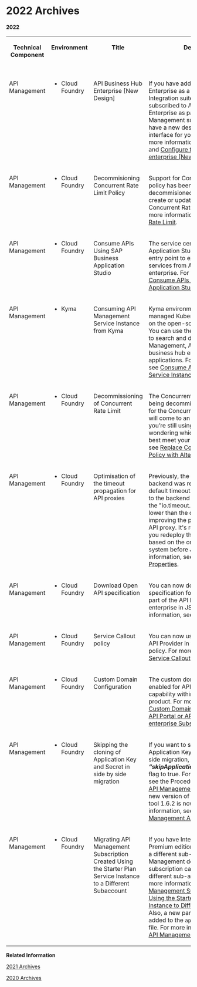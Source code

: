 <!-- loio7eaa63da85ab4272a25c2e61bc5c72fa -->

# 2022 Archives



**2022**


<table>
<tr>
<th valign="top">

Technical Component



</th>
<th valign="top">

Environment



</th>
<th valign="top">

Title



</th>
<th valign="top">

Description



</th>
<th valign="top">

Action



</th>
<th valign="top">

Lifecycle



</th>
<th valign="top">

Type



</th>
<th valign="top">

Line of Business



</th>
<th valign="top">

Modular Business Process



</th>
<th valign="top">

Product



</th>
<th valign="top">

Latest Revision



</th>
<th valign="top">

Available as of



</th>
</tr>
<tr>
<td valign="top">

API Management



</td>
<td valign="top">

-   Cloud Foundry



</td>
<td valign="top">

API Business Hub Enterprise \[New Design\]



</td>
<td valign="top">

If you have added API Business Hub Enterprise as a capability with Integration suite, or if you’ve subscribed to API Business Hub Enterprise as part of standalone API Management subscription, we now have a new design of the user interface for you to experience. For more information, see [Consume APIs](APIM-Development/consume-apis-ea561e4.md) and [Configure the API business hub enterprise \[New Design\]](APIM-Development/configure-the-api-business-hub-enterprise-new-design-54b4607.md).



</td>
<td valign="top">

Info only



</td>
<td valign="top">

Deprecated



</td>
<td valign="top">

New



</td>
<td valign="top">

Service



</td>
<td valign="top">

Not applicable



</td>
<td valign="top">

API Management



</td>
<td valign="top">

2022-12-12



</td>
<td valign="top">

2022-12-10



</td>
</tr>
<tr>
<td valign="top">

API Management



</td>
<td valign="top">

-   Cloud Foundry



</td>
<td valign="top">

Decommisioning Concurrent Rate Limit Policy



</td>
<td valign="top">

Support for Concurrent Rate Limit policy has been completely decommisioned. You can no longer create or update an API proxy with Concurrent Rate Limit policy. For more information, see [Concurrent Rate Limit](APIM-Development/concurrent-rate-limit-8f22baa.md).



</td>
<td valign="top">

Info only



</td>
<td valign="top">

Deprecated



</td>
<td valign="top">

New



</td>
<td valign="top">

Service



</td>
<td valign="top">

Not applicable



</td>
<td valign="top">

 



</td>
<td valign="top">

2022-10-24



</td>
<td valign="top">

2022-10-24



</td>
</tr>
<tr>
<td valign="top">

API Management



</td>
<td valign="top">

-   Cloud Foundry



</td>
<td valign="top">

Consume APIs Using SAP Business Application Studio



</td>
<td valign="top">

The service center in SAP Business Application Studio provides a central entry point to explore products and services from API business hub enterprise. For more information, see [Consume APIs Using SAP Business Application Studio](APIM-Development/consume-apis-using-sap-business-application-studio-15732eb.md).



</td>
<td valign="top">

Info only



</td>
<td valign="top">

General Availability



</td>
<td valign="top">

New



</td>
<td valign="top">

Service



</td>
<td valign="top">

Not applicable



</td>
<td valign="top">

 



</td>
<td valign="top">



</td>
<td valign="top">

2022-07-01



</td>
</tr>
<tr>
<td valign="top">

API Management



</td>
<td valign="top">

-   Kyma



</td>
<td valign="top">

Consuming API Management Service Instance from Kyma



</td>
<td valign="top">

Kyma environment provides a fully managed Kubernetes runtime based on the open-source project "Kyma". You can use the Kyma environment to search and discover API Management, API Portal and API business hub enterprise applications. For more information, see [Consume API Management Service Instance from Kyma](APIM-Initial-Setup/consume-api-management-service-instance-from-kyma-3b53c26.md).



</td>
<td valign="top">

Info only



</td>
<td valign="top">

General Availability



</td>
<td valign="top">

New



</td>
<td valign="top">

Service



</td>
<td valign="top">

Not applicable



</td>
<td valign="top">

 



</td>
<td valign="top">



</td>
<td valign="top">

2022-07-01



</td>
</tr>
<tr>
<td valign="top">

API Management



</td>
<td valign="top">

-   Cloud Foundry



</td>
<td valign="top">

Decommissioning of Concurrent Rate Limit



</td>
<td valign="top">

The Concurrent Rate Limit policy is being decommissioned. The support for the Concurrent Rate Limit policy will come to an end very soon. If you’re still using the policy and wondering which policy to use to best meet your rate-limiting needs, see [Replace Concurrent Rate Limit Policy with Alternative Policies](APIM-Development/replace-concurrent-rate-limit-policy-with-alternative-policies-b70e0d2.md).



</td>
<td valign="top">

Info only



</td>
<td valign="top">

Deleted



</td>
<td valign="top">

Announcement



</td>
<td valign="top">

Service



</td>
<td valign="top">

Not applicable



</td>
<td valign="top">

 



</td>
<td valign="top">



</td>
<td valign="top">

2022-07-01



</td>
</tr>
<tr>
<td valign="top">

API Management



</td>
<td valign="top">

-   Cloud Foundry



</td>
<td valign="top">

Optimisation of the timeout propagation for API proxies



</td>
<td valign="top">

Previously, the connection to the backend was released only after the default timeout. Now, the connection to the backend is released earlier if the "io.timeout.millis" value is set lower than the default value, thereby improving the performance of the API proxy. It's recommended that you redeploy the API proxies created based on the on-premise backend system before July 2022. For more information, see [Target Endpoint Properties](APIM-Development/target-endpoint-properties-edeed6a.md).



</td>
<td valign="top">

Info only



</td>
<td valign="top">

General Availability



</td>
<td valign="top">

New



</td>
<td valign="top">

Service



</td>
<td valign="top">

Not applicable



</td>
<td valign="top">

 



</td>
<td valign="top">



</td>
<td valign="top">

2022-07-01



</td>
</tr>
<tr>
<td valign="top">

API Management



</td>
<td valign="top">

-   Cloud Foundry



</td>
<td valign="top">

Download Open API specification



</td>
<td valign="top">

You can now download the open API specification for the APIs that are part of the API business hub enterprise in JSON format. For more information, see [Consume APIs](APIM-Development/consume-apis-ea561e4.md).



</td>
<td valign="top">

Info only



</td>
<td valign="top">

General Availability



</td>
<td valign="top">

New



</td>
<td valign="top">

Service



</td>
<td valign="top">

Not applicable



</td>
<td valign="top">

 



</td>
<td valign="top">



</td>
<td valign="top">

2022-04-30



</td>
</tr>
<tr>
<td valign="top">

API Management



</td>
<td valign="top">

-   Cloud Foundry



</td>
<td valign="top">

Service Callout policy



</td>
<td valign="top">

You can now use on-premise type of API Provider in the Service Callout policy. For more information, see [Service Callout](APIM-Development/service-callout-6b40873.md).



</td>
<td valign="top">

Info only



</td>
<td valign="top">

General Availability



</td>
<td valign="top">

New



</td>
<td valign="top">

Service



</td>
<td valign="top">

Not applicable



</td>
<td valign="top">

 



</td>
<td valign="top">



</td>
<td valign="top">

2022-04-02



</td>
</tr>
<tr>
<td valign="top">

API Management



</td>
<td valign="top">

-   Cloud Foundry



</td>
<td valign="top">

Custom Domain Configuration



</td>
<td valign="top">

The custom domain feature is now enabled for API Management as a capability within the Integration Suite product. For more information, see [Custom Domain Configuration for API Portal or API business hub enterprise Subscription](APIM-Initial-Setup/custom-domain-configuration-for-api-portal-or-api-business-hub-enterprise-subsc-c4e67a9.md).



</td>
<td valign="top">

Info only



</td>
<td valign="top">

General Availability



</td>
<td valign="top">

New



</td>
<td valign="top">

Service



</td>
<td valign="top">

Not applicable



</td>
<td valign="top">

 



</td>
<td valign="top">



</td>
<td valign="top">

2022-03-11



</td>
</tr>
<tr>
<td valign="top">

API Management



</td>
<td valign="top">

-   Cloud Foundry



</td>
<td valign="top">

Skipping the cloning of Application Key and Secret in side by side migration



</td>
<td valign="top">

If you want to skip the cloning of Application Key and Secret in side by side migration, then set the ***“skipApplicationKeySecretCloning”*** flag to true. For more information, see the Procedure section in [Clone API Management Artifacts](APIM-Migration/clone-api-management-artifacts-7abd887.md). Also, a new version of the tenant cloning tool 1.6.2 is now available. For more information, see [Clone API Management Artifacts](APIM-Migration/clone-api-management-artifacts-7abd887.md).



</td>
<td valign="top">

Info only



</td>
<td valign="top">

General Availability



</td>
<td valign="top">

New



</td>
<td valign="top">

Service



</td>
<td valign="top">

Not applicable



</td>
<td valign="top">

 



</td>
<td valign="top">



</td>
<td valign="top">

2022-02-15



</td>
</tr>
<tr>
<td valign="top">

API Management



</td>
<td valign="top">

-   Cloud Foundry



</td>
<td valign="top">

Migrating API Management Subscription Created Using the Starter Plan Service Instance to a Different Subaccount



</td>
<td valign="top">

If you have Integration Suite Premium edition license available in a different sub-account, then API Management design time subscription can be migrated to this different sub-account as well. For more information, see [Migrating API Management Subscription Created Using the Starter Plan Service Instance to Different Subaccounts](APIM-Migration/migrating-api-management-subscription-created-using-the-starter-plan-service-instan-1f4ed86.md). Also, a new parameter has been added to the `apim-tct-input.json` file. For more information, see [Clone API Management Artifacts](APIM-Migration/clone-api-management-artifacts-7abd887.md).



</td>
<td valign="top">

Info only



</td>
<td valign="top">

General Availability



</td>
<td valign="top">

New



</td>
<td valign="top">

Service



</td>
<td valign="top">

Not applicable



</td>
<td valign="top">

 



</td>
<td valign="top">



</td>
<td valign="top">

2022-01-15



</td>
</tr>
</table>

**Related Information**  


[2021 Archives](2021-archives-bdf0f0e.md "")

[2020 Archives](2020-archives-085f4e9.md "")

